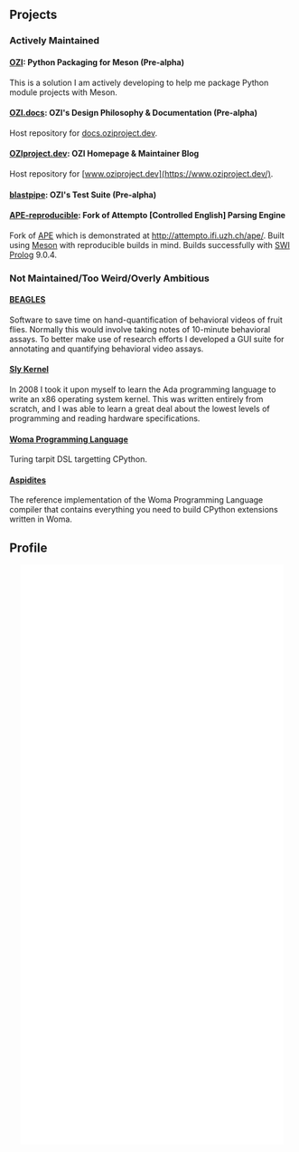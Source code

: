 ## Projects

### Actively Maintained

#### [OZI](https://github.com/rjdbcm/ozi): Python Packaging for Meson (Pre-alpha)
This is a solution I am actively developing to help me package Python module projects with Meson.

#### [OZI.docs](https://github.com/rjdbcm/ozi.docs): OZI's Design Philosophy & Documentation (Pre-alpha)
Host repository for [docs.oziproject.dev](https://docs.oziproject.dev/).

#### [OZIproject.dev](https://github.com/rjdbcm/OZIproject.dev): OZI Homepage & Maintainer Blog
Host repository for [www.oziproject.dev](https://www.oziproject.dev/).

#### [blastpipe](https://github.com/rjdbcm/blastpipe): OZI's Test Suite (Pre-alpha)

#### [APE-reproducible](https://github.com/rjdbcm/APE-reproducible): Fork of Attempto \[Controlled English\] Parsing Engine

Fork of [APE](https://github.com/Attempto/APE) which is demonstrated at http://attempto.ifi.uzh.ch/ape/.
Built using [Meson](https://mesonbuild.com) with reproducible builds in mind.
Builds successfully with [SWI Prolog](https://www.swi-prolog.org/) 9.0.4.

### Not Maintained/Too Weird/Overly Ambitious

#### [BEAGLES](https://github.com/rjdbcm/BEAGLES)

  Software to save time on hand-quantification of behavioral videos of fruit flies. Normally this would involve taking notes of 10-minute behavioral assays. To better make use of research efforts I developed a GUI suite for annotating and quantifying behavioral video assays.

#### [Sly Kernel](https://github.com/rjdbcm/slykernel)

   In 2008 I took it upon myself to learn the Ada programming language to write an x86 operating system kernel. This was written entirely from scratch, and I was able to learn a great deal about the lowest levels of programming and reading hardware specifications. 

#### [Woma Programming Language](https://github.com/rjdbcm/woma)

  Turing tarpit DSL targetting CPython.

#### [Aspidites](https://github.com/rjdbcm/Aspidites)

  The reference implementation of the Woma Programming Language compiler that contains everything you need to build CPython extensions written in Woma.
  
## Profile

<p align="center">
  <a href="https://github.com/rjdbcm#projects-below"><img align="center" src="https://raw.githubusercontent.com/rjdbcm/rjdbcm/main/github-metrics.svg" /></a>
</p>

